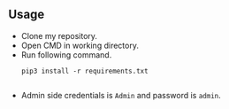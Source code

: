 

## Usage
- Clone my repository.
- Open CMD in working directory.
- Run following command.
  ```
  pip3 install -r requirements.txt


- Admin side credentials is `Admin` and password is `admin`. 

